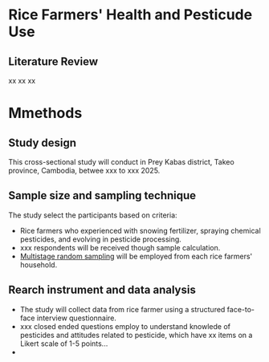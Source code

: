 # Rice Farmers' Health and Pesticude Use

## Literature Review
xx 
xx 
xx

# Mmethods
## Study design
This cross-sectional study will conduct in Prey Kabas district, Takeo province, Cambodia, betwee xxx to xxx 2025. 

## Sample size and sampling technique 
The study select the participants based on criteria:
- Rice farmers who experienced with snowing fertilizer, spraying chemical pesticides, and evolving in pesticide processing.
- xxx respondents will be received though sample calculation.
- [Multistage random sampling](https://www.emerald.com/insight/content/doi/10.1108/jhr-09-2019-0204/full/pdf#page=2.63) will be employed from each rice farmers' household.

## Rearch instrument and data analysis 
- The study will collect data from rice farmer using a structured face-to-face interview questionnaire.
- xxx closed ended questions employ to understand knowlede of pesticides and attitudes related to pesticide, which have xx items on a Likert scale of 1-5 points...
- 

